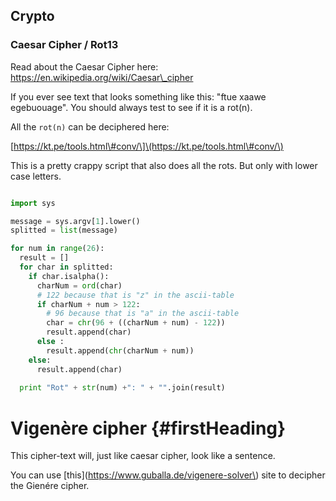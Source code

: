 ## Crypto



### Caesar Cipher / Rot13

Read about the Caesar Cipher here: https://en.wikipedia.org/wiki/Caesar\_cipher

If you ever see text that looks something like this: "ftue xaawe egebuouage". You should always test to see if it is a rot\(n\).

All the `rot(n)` can be deciphered here:

\[https://kt.pe/tools.html\#conv/\]\(https://kt.pe/tools.html\#conv/\)

This is a pretty crappy script that also does all the rots. But only with lower case letters.

```py

import sys

message = sys.argv[1].lower()
splitted = list(message)

for num in range(26):
  result = []
  for char in splitted:
    if char.isalpha():
      charNum = ord(char)
      # 122 because that is "z" in the ascii-table
      if charNum + num > 122:
        # 96 because that is "a" in the ascii-table
        char = chr(96 + ((charNum + num) - 122))
        result.append(char)
      else :
        result.append(chr(charNum + num))
    else:
      result.append(char)
  
  print "Rot" + str(num) +": " + "".join(result)

```

# Vigenère cipher {#firstHeading}

This cipher-text will, just like caesar cipher, look like a sentence.

You can use \[this\]\(https://www.guballa.de/vigenere-solver\) site to decipher the Gienére cipher.





